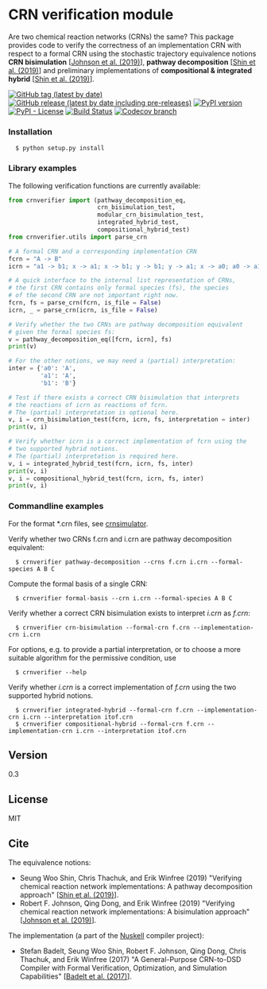 # CRN verification module
Are two chemical reaction networks (CRNs) the same? This package provides code
to verify the correctness of an implementation CRN with respect to a formal CRN
using the stochastic
trajectory equivalence notions **CRN bisimulation** [[Johnson et al. (2019)]], 
**pathway decomposition** [[Shin et al.  (2019)]] and preliminary implementations of 
**compositional & integrated hybrid** [[Shin et al.  (2019)]].

[![GitHub tag (latest by date)](https://img.shields.io/github/v/tag/DNA-and-Natural-Algorithms-Group/crnverifier)](https://github.com/DNA-and-Natural-Algorithms-Group/crnverifier/tags)
[![GitHub release (latest by date including pre-releases)](https://img.shields.io/github/v/release/DNA-and-Natural-Algorithms-Group/crnverifier?include_prereleases)](https://github.com/DNA-and-Natural-Algorithms-Group/crnverifier/releases)
[![PyPI version](https://badge.fury.io/py/crnverifier.svg)](https://badge.fury.io/py/crnverifier)
[![PyPI - License](https://img.shields.io/pypi/l/crnverifier)](https://opensource.org/licenses/MIT)
[![Build Status](https://travis-ci.com/DNA-and-Natural-Algorithms-Group/crnverifier.svg?branch=master)](https://travis-ci.com/github/DNA-and-Natural-Algorithms-Group/crnverifier)
[![Codecov branch](https://img.shields.io/codecov/c/github/DNA-and-Natural-Algorithms-Group/crnverifier/master)](https://codecov.io/gh/DNA-and-Natural-Algorithms-Group/crnverifier)


### Installation
```
  $ python setup.py install
```

### Library examples

The following verification functions are currently available:
```py
from crnverifier import (pathway_decomposition_eq,
                         crn_bisimulation_test,
                         modular_crn_bisimulation_test,
                         integrated_hybrid_test, 
                         compositional_hybrid_test)
from crnverifier.utils import parse_crn

# A formal CRN and a corresponding implementation CRN
fcrn = "A -> B"
icrn = "a1 -> b1; x -> a1; x -> b1; y -> b1; y -> a1; x -> a0; a0 -> a1"

# A quick interface to the internal list representation of CRNs, 
# the first CRN contains only formal species (fs), the species
# of the second CRN are not important right now.
fcrn, fs = parse_crn(fcrn, is_file = False)
icrn, _ = parse_crn(icrn, is_file = False)

# Verify whether the two CRNs are pathway decomposition equivalent 
# given the formal species fs:
v = pathway_decomposition_eq([fcrn, icrn], fs)
print(v)

# For the other notions, we may need a (partial) interpretation:
inter = {'a0': 'A',
         'a1': 'A',
         'b1': 'B'}

# Test if there exists a correct CRN bisimulation that interprets 
# the reactions of icrn as reactions of fcrn.
# The (partial) interpretation is optional here.
v, i = crn_bisimulation_test(fcrn, icrn, fs, interpretation = inter)
print(v, i)

# Verify whether icrn is a correct implementation of fcrn using the 
# two supported hybrid notions.
# The (partial) interpretation is required here.
v, i = integrated_hybrid_test(fcrn, icrn, fs, inter)
print(v, i)
v, i = compositional_hybrid_test(fcrn, icrn, fs, inter)
print(v, i)

```

### Commandline examples
For the format *.crn files, see [crnsimulator].

Verify whether two CRNs f.crn and i.crn are pathway decomposition equivalent:
```
  $ crnverifier pathway-decomposition --crns f.crn i.crn --formal-species A B C
```
Compute the formal basis of a single CRN:
```
  $ crnverifier formal-basis --crn i.crn --formal-species A B C
```

Verify whether a correct CRN bisimulation exists to interpret *i.crn* as *f.crn*:
```
  $ crnverifier crn-bisimulation --formal-crn f.crn --implementation-crn i.crn
```
For options, e.g. to provide a partial interpretation, or to choose a more
suitable algorithm for the permissive condition, use 
```
  $ crnverifier --help
```

Verify whether *i.crn* is a correct implementation of *f.crn* using the two supported hybrid notions.
```
  $ crnverifier integrated-hybrid --formal-crn f.crn --implementation-crn i.crn --interpretation itof.crn
  $ crnverifier compositional-hybrid --formal-crn f.crn --implementation-crn i.crn --interpretation itof.crn
```

## Version
0.3

## License
MIT

## Cite
The equivalence notions:
 - Seung Woo Shin, Chris Thachuk, and Erik Winfree (2019) 
    "Verifying chemical reaction network implementations: A pathway decomposition approach"
    [[Shin et al. (2019)]].
 - Robert F. Johnson, Qing Dong, and Erik Winfree (2019)
    "Verifying chemical reaction network implementations: A bisimulation approach"
    [[Johnson et al. (2019)]].

The implementation (a part of the [Nuskell] compiler project):
 - Stefan Badelt, Seung Woo Shin, Robert F. Johnson, Qing Dong, Chris Thachuk, and Erik Winfree (2017)
    "A General-Purpose CRN-to-DSD Compiler with Formal Verification, Optimization, and Simulation Capabilities"
    [[Badelt et al. (2017)]].


[//]: References
[Shin et al. (2019)]: <https://doi.org/10.1016/j.tcs.2017.10.011>
[Johnson et al. (2019)]: <https://doi.org/10.1016/j.tcs.2018.01.002>
[Badelt et al. (2017)]: <https://doi.org/10.1007/978-3-319-66799-7_15>
[Badelt et al. (2020)]: <https://doi.org/10.1098/rsif.2019.0866>
[Nuskell]: <https://www.github.com/DNA-and-Natural-Algorithms-Group/nuskell>
[crnsimulator]: <https://www.github.com/bad-ants-fleet/crnsimulator>
